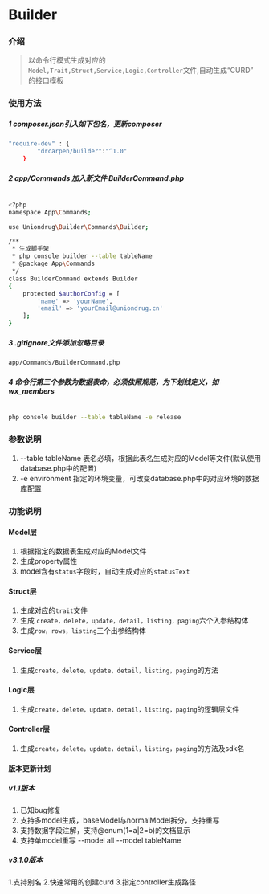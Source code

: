# Builder
### 介绍
> 以命令行模式生成对应的 `Model,Trait,Struct,Service,Logic,Controller`文件,自动生成“CURD”
的接口模板



### 使用方法
##### 1 composer.json引入如下包名，更新composer

```bash
"require-dev" : {
        "drcarpen/builder":"^1.0"
    }
```
#####  2 app/Commands 加入新文件 BuilderCommand.php
```bash

<?php
namespace App\Commands;

use Uniondrug\Builder\Commands\Builder;

/**
 * 生成脚手架
 * php console builder --table tableName
 * @package App\Commands
 */
class BuilderCommand extends Builder
{
    protected $authorConfig = [
        'name' => 'yourName',
        'email' => 'yourEmail@uniondrug.cn'
    ];
}

```
##### 3 .gitignore文件添加忽略目录

```bash
app/Commands/BuilderCommand.php

```

##### 4 命令行第三个参数为数据表命，必须依照规范，为下划线定义，如 wx_members

```bash

php console builder --table tableName -e release

```

### 参数说明

1. --table tableName 表名必填，根据此表名生成对应的Model等文件(默认使用database.php中的配置)
1. -e     environment 指定的环境变量，可改变database.php中的对应环境的数据库配置

### 功能说明

####  Model层
1. 根据指定的数据表生成对应的Model文件
1. 生成property属性
1. model含有`status`字段时，自动生成对应的`statusText`

#### Struct层
1. 生成对应的`trait`文件
1. 生成 `create，delete，update，detail，listing，paging`六个入参结构体
1. 生成`row，rows，listing`三个出参结构体

#### Service层
1. 生成`create，delete，update，detail，listing，paging`的方法

#### Logic层
1. 生成`create，delete，update，detail，listing，paging`的逻辑层文件

#### Controller层
1. 生成`create，delete，update，detail，listing，paging`的方法及sdk名

#### 版本更新计划
##### v1.1版本
1. 已知bug修复
1. 支持多model生成，baseModel与normalModel拆分，支持重写
1. 支持数据字段注解，支持@enum(1=a|2=b)的文档显示
1. 支持单model重写 --model all
                 --model  tableName
                 
                 


##### v3.1.0版本
1.支持别名
2.快速常用的创建curd
3.指定controller生成路径
